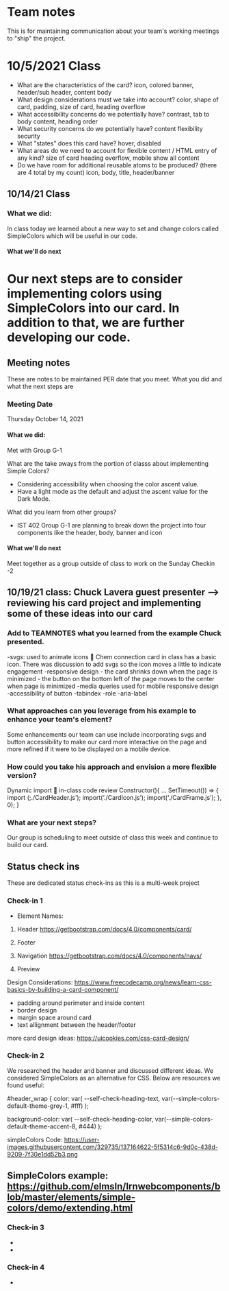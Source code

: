# Team notes
This is for maintaining communication about your team's working meetings to "ship" the project.

# 10/5/2021 Class
- What are the characteristics of the card?
icon, colored banner, header/sub header, content body
- What design considerations must we take into account?
color, shape of card, padding, size of card, heading overflow
- What accessibility concerns do we potentially have?
contrast, tab to body content, heading order
- What security concerns do we potentially have?
content flexibility security
- What "states" does this card have?
hover, disabled
- What areas do we need to account for flexible content / HTML entry of any kind?
size of card heading overflow, mobile show all content
- Do we have room for additional reusable atoms to be produced? (there are 4 total by my count)
icon, body, title, header/banner

## 10/14/21 Class
### What we did:
In class today we learned about a new way to set and change colors called SimpleColors which will be useful in our code.

#### What we'll do next
Our next steps are to consider implementing colors using SimpleColors into our card. In addition to that, we are further developing our code.
=======

## Meeting notes
These are notes to be maintained PER date that you meet. What you did and what the next steps are
### Meeting Date
Thursday  October 14, 2021
#### What we did:
Met with Group G-1

What are the take aways from the portion of classs about implementing Simple Colors?
- Considering accessibility when choosing the color ascent value. 
- Have a light mode as the default and adjust the ascent value for the  Dark Mode. 

What did you learn from other groups?
- IST 402 Group G-1 are planning to break down the project into four components like the header, body,  banner and icon 

#### What we'll do next
Meet together as a group outside of class to work on the Sunday Checkin -2 

## 10/19/21 class: Chuck Lavera guest presenter --> reviewing his card project and implementing some of these ideas into our card

### Add to TEAMNOTES what you learned from the example Chuck presented.
-svgs: used to animate icons  Chem connection card in class has  a basic icon. There was discussion to add svgs so the icon moves a little to indicate engagement
-responsive design
	- the card shrinks down when the page is minimized
	- the button on the bottom left of the page moves to the center when page is minimized
	-media queries used for mobile responsive design
-accessibility of button
	-tabindex
	-role
	-aria-label
### What approaches can you leverage from his example to enhance your team's element?
Some enhancements our team can use include incorporating svgs and button accessibility to make our card more interactive on the page and more refined if it were to be displayed on a mobile device.
### How could you take his approach and envision a more flexible version?
Dynamic import  in-class code review
Constructor(){
…
SetTimeout()) => {
import (;./CardHeader.js’);
import(‘./CardIcon.js’);
import(‘./CardFrame.js’);
}, 0);
}

### What are your next steps?
Our group is scheduling to meet outside of class this week and continue to build our card.

## Status check ins
These are dedicated status check-ins as this is a multi-week project
### Check-in 1
- Element Names:
1) Header
https://getbootstrap.com/docs/4.0/components/card/
2) Footer 
3) Navigation
https://getbootstrap.com/docs/4.0/components/navs/

4) Preview

Design Considerations:
https://www.freecodecamp.org/news/learn-css-basics-by-building-a-card-component/
- padding around perimeter and inside content
- border design
- margin space around card
- text allignment between the header/footer

more card design ideas:
https://uicookies.com/css-card-design/
### Check-in 2
 We researched the header and banner and discussed different ideas. We considered SimpleColors as an alternative for CSS. Below are resources we found useful:

#header_wrap {
          color: var(
            --self-check-heading-text,
            var(--simple-colors-default-theme-grey-1, #fff)
          );

 background-color: var(
            --self-check-heading-color,
            var(--simple-colors-default-theme-accent-8, #444)
          );

simpleColors Code:
https://user-images.githubusercontent.com/329735/137164622-5f5314c6-9d0c-438d-9209-7f30e1dd52b3.png

SimpleColors example:
https://github.com/elmsln/lrnwebcomponents/blob/master/elements/simple-colors/demo/extending.html
- 
### Check-in 3
- 
- 
### Check-in 4
- 
